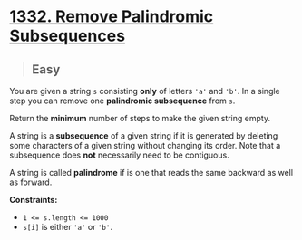 # [1332. Remove Palindromic Subsequences](https://leetcode.com/problems/remove-palindromic-subsequences/)

> ## Easy

You are given a string `s` consisting **only** of letters `'a'` and `'b'`. In a single step you can remove one **palindromic subsequence** from `s`.

Return the **minimum** number of steps to make the given string empty.

A string is a **subsequence** of a given string if it is generated by deleting some characters of a given string without changing its order. Note that a subsequence does **not** necessarily need to be contiguous.

A string is called **palindrome** if is one that reads the same backward as well as forward.

**Constraints:**

- `1 <= s.length <= 1000`
- `s[i]` is either `'a'` or `'b'`.
